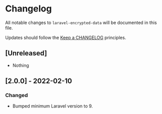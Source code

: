 # Changelog

All notable changes to `laravel-encrypted-data` will be documented in this file.

Updates should follow the [Keep a CHANGELOG](http://keepachangelog.com/) principles.

## [Unreleased]

- Nothing

## [2.0.0] - 2022-02-10

### Changed
- Bumped minimum Laravel version to 9.

